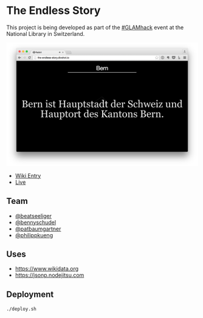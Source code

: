 # The Endless Story

This project is being developed as part of the [#GLAMhack](https://twitter.com/search?q=%23glamhack&src=typd) event at the National Library in Switzerland.

![The Endless Story](screenshot.png)

* [Wiki Entry](make.opendata.ch/wiki/project:the-endless-story)
* [Live](the-endless-story.divshot.io)

## Team
* [@beatseeliger](https://twitter.com/beatseeliger)
* [@bennyschudel](https://twitter.com/bennyschudel)
* [@patbaumgartner](https://twitter.com/patbaumgartner)
* [@philippkueng](https://twitter.com/philippkueng)

## Uses

* https://www.wikidata.org
* https://jsonp.nodejitsu.com

## Deployment

```bash
./deploy.sh
```
